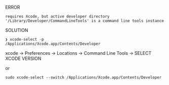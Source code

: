 ERROR
```
requires Xcode, but active developer directory '/Library/Developer/CommandLineTools' is a command line tools instance
```



SOLUTION
```
❯ xcode-select -p
/Applications/Xcode.app/Contents/Developer
```


xcode -> Preferences -> Locations -> Command Line Tools -> SELECT XCODE VERSION

or

```
sudo xcode-select --switch /Applications/Xcode.app/Contents/Developer
```
